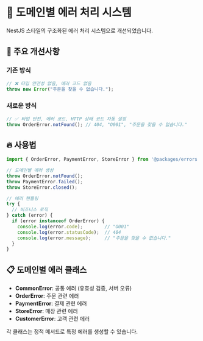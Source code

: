 # 🚨 도메인별 에러 처리 시스템

NestJS 스타일의 구조화된 에러 처리 시스템으로 개선되었습니다.

## 🎯 주요 개선사항

### 기존 방식

```typescript
// ❌ 타입 안전성 없음, 에러 코드 없음
throw new Error("주문을 찾을 수 없습니다.");
```

### 새로운 방식  

```typescript
// ✅ 타입 안전, 에러 코드, HTTP 상태 코드 자동 설정
throw OrderError.notFound(); // 404, "O001", "주문을 찾을 수 없습니다."
```

## 🔥 사용법

```typescript
import { OrderError, PaymentError, StoreError } from '@packages/errors';

// 도메인별 에러 생성
throw OrderError.notFound();
throw PaymentError.failed(); 
throw StoreError.closed();

// 에러 핸들링
try {
  // 비즈니스 로직
} catch (error) {
  if (error instanceof OrderError) {
    console.log(error.code);        // "O001"
    console.log(error.statusCode);  // 404
    console.log(error.message);     // "주문을 찾을 수 없습니다."
  }
}
```

## 📋 도메인별 에러 클래스

- **CommonError**: 공통 에러 (유효성 검증, 서버 오류)
- **OrderError**: 주문 관련 에러  
- **PaymentError**: 결제 관련 에러
- **StoreError**: 매장 관련 에러
- **CustomerError**: 고객 관련 에러

각 클래스는 정적 메서드로 특정 에러를 생성할 수 있습니다.
